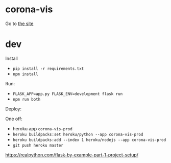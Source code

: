 # corona-vis

Go to [the site](vis/publish)

# dev

Install 

* `pip install -r requirements.txt`
* `npm install`

Run: 

* `FLASK_APP=app.py FLASK_ENV=development flask run`
* `npm run both`

Deploy:

One off:
* heroku app `corona-vis-prod`
* `heroku buildpacks:set heroku/python --app corona-vis-prod`
* `heroku buildpacks:add --index 1 heroku/nodejs --app corona-vis-prod`
* `git push heroku master`

https://realpython.com/flask-by-example-part-1-project-setup/ 